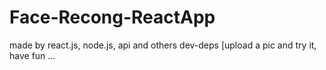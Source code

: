 # Face-Recong-ReactApp
made by react.js, node.js, api and others dev-deps
[upload a pic and try it, have fun ... 
